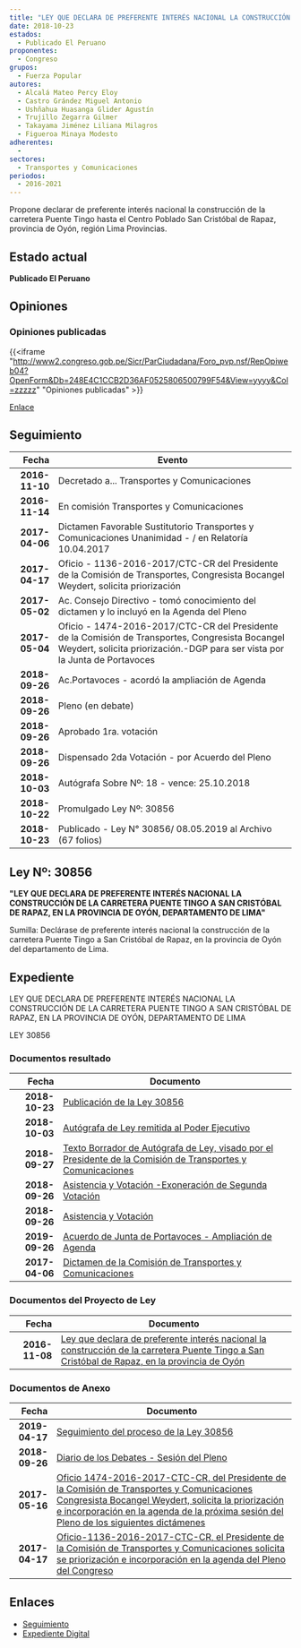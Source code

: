 ```yaml
---
title: "LEY QUE DECLARA DE PREFERENTE INTERÉS NACIONAL LA CONSTRUCCIÓN DE LA CARRETERA PUENTE TINGO A SAN CRISTÓBAL DE RAPAZ, PROVINCIA DE OYÓN"
date: 2018-10-23
estados: 
  - Publicado El Peruano
proponentes: 
  - Congreso
grupos: 
  - Fuerza Popular
autores: 
  - Alcalá Mateo Percy Eloy
  - Castro Grández Miguel Antonio
  - Ushñahua Huasanga Glider Agustín
  - Trujillo Zegarra Gilmer
  - Takayama Jiménez Liliana Milagros
  - Figueroa Minaya Modesto
adherentes: 
  - 
sectores: 
  - Transportes y Comunicaciones
periodos: 
  - 2016-2021
---
```


Propone declarar de preferente interés nacional la construcción de la carretera Puente Tingo hasta el Centro Poblado San Cristóbal de Rapaz, provincia de Oyón, región Lima Provincias.


## Estado actual

**Publicado El Peruano**

## Opiniones

### Opiniones publicadas

{{<iframe "http://www2.congreso.gob.pe/Sicr/ParCiudadana/Foro_pvp.nsf/RepOpiweb04?OpenForm&Db=248E4C1CCB2D36AF0525806500799F54&View=yyyy&Col=zzzzz" "Opiniones publicadas" >}}

[Enlace](http://www2.congreso.gob.pe/Sicr/ParCiudadana/Foro_pvp.nsf/RepOpiweb04?OpenForm&Db=248E4C1CCB2D36AF0525806500799F54&View=yyyy&Col=zzzzz)

## Seguimiento

| Fecha | Evento |
|------:|--------|
| **2016-11-10** | Decretado a... Transportes y Comunicaciones|
| **2016-11-14** | En comisión Transportes y Comunicaciones|
| **2017-04-06** | Dictamen Favorable Sustitutorio Transportes y Comunicaciones Unanimidad - / en Relatoría 10.04.2017|
| **2017-04-17** | Oficio - 1136-2016-2017/CTC-CR del Presidente de la Comisión de Transportes, Congresista Bocangel Weydert, solicita priorización|
| **2017-05-02** | Ac. Consejo Directivo - tomó conocimiento del dictamen y lo incluyó en la Agenda del Pleno|
| **2017-05-04** | Oficio - 1474-2016-2017/CTC-CR del Presidente de la Comisión de Transportes, Congresista Bocangel Weydert, solicita priorización.-DGP para ser vista por la Junta de Portavoces|
| **2018-09-26** | Ac.Portavoces - acordó la ampliación de Agenda|
| **2018-09-26** | Pleno (en debate)|
| **2018-09-26** | Aprobado 1ra. votación|
| **2018-09-26** | Dispensado 2da Votación - por Acuerdo del Pleno|
| **2018-10-03** | Autógrafa Sobre Nº: 18 - vence: 25.10.2018|
| **2018-10-22** | Promulgado Ley Nº: 30856|
| **2018-10-23** | Publicado - Ley N° 30856/ 08.05.2019 al Archivo (67 folios)|

## Ley Nº: 30856

**"LEY QUE DECLARA DE PREFERENTE INTERÉS NACIONAL LA CONSTRUCCIÓN DE LA CARRETERA PUENTE TINGO A SAN CRISTÓBAL DE RAPAZ, EN LA PROVINCIA DE OYÓN, DEPARTAMENTO DE LIMA"**

Sumilla: Declárase de preferente interés nacional la construcción de la carretera Puente Tingo a San Cristóbal de Rapaz, en la provincia de Oyón del departamento de Lima.


## Expediente

LEY QUE DECLARA DE PREFERENTE INTERÉS NACIONAL LA CONSTRUCCIÓN DE LA CARRETERA PUENTE TINGO A SAN CRISTÓBAL DE RAPAZ, EN LA PROVINCIA DE OYÓN, DEPARTAMENTO DE LIMA

LEY 30856


### Documentos resultado

| Fecha | Documento |
|------:|--------|
| **2018-10-23** | [Publicación de la Ley 30856](http://www.leyes.congreso.gob.pe/Documentos/2016_2021/ADLP/Normas_Legales/30856-LEY.pdf) |
| **2018-10-03** | [Autógrafa de Ley remitida al Poder Ejecutivo](http://www.leyes.congreso.gob.pe/Documentos/2016_2021/ADLP/Texto_Aprobado/AU0058320181003.PDF) |
| **2018-09-27** | [Texto Borrador de Autógrafa de Ley, visado por el Presidente de la Comisión de Transportes y Comunicaciones](http://www.leyes.congreso.gob.pe/Documentos/2016_2021/Texto_Borrador_de_Autografa/BAU00583_20180927.pdf) |
| **2018-09-26** | [Asistencia y Votación -Exoneración de Segunda Votación](http://www.leyes.congreso.gob.pe/Documentos/2016_2021/Asistencia_y_Votacion/Proyectos_de_Ley/Exoneracion_de_Segunda_Votacion/PL_ESV00583_20180926.pdf) |
| **2018-09-26** | [Asistencia y Votación](http://www.leyes.congreso.gob.pe/Documentos/2016_2021/Asistencia_y_Votacion/Proyectos_de_Ley/PL_AV00583_20180926.pdf) |
| **2019-09-26** | [Acuerdo de Junta de Portavoces - Ampliación de Agenda](http://www.leyes.congreso.gob.pe/Documentos/2016_2021/Acuerdos/Junta_Portavoces/AJP0058320180926.pdf) |
| **2017-04-06** | [Dictamen de la Comisión de Transportes y Comunicaciones](http://www.leyes.congreso.gob.pe/Documentos/2016_2021/Dictamenes/Proyectos_de_Ley/00583DC23MAY_20170406.pdf) |

### Documentos del Proyecto de Ley

| Fecha | Documento |
|------:|--------|
| **2016-11-08** | [Ley que declara de preferente interés nacional la construcción de la carretera Puente Tingo a San Cristóbal de Rapaz, en la provincia de Oyón](http://www.leyes.congreso.gob.pe/Documentos/2016_2021/Proyectos_de_Ley_y_de_Resoluciones_Legislativas/PL0058320161108..pdf) |

### Documentos de Anexo

| Fecha | Documento |
|------:|--------|
| **2019-04-17** | [Seguimiento del proceso de la Ley 30856](http://www.leyes.congreso.gob.pe/Documentos/2016_2021/Seguimiento_de_Proyectos_de_Ley/00583PL_20190417.pdf) |
| **2018-09-26** | [Diario de los Debates - Sesión del Pleno](http://www2.congreso.gob.pe/Sicr/DiarioDebates/Publicad.nsf/SesionesPleno/05256D6E0073DFE90525831500568241/$FILE/PLO-2018-8C.pdf) |
| **2017-05-16** | [Oficio 1474-2016-2017-CTC-CR, del Presidente de la Comisión de Transportes y Comunicaciones Congresista Bocangel Weydert, solicita la priorización e incorporación en la agenda de la próxima sesión del Pleno de los siguientes dictámenes](http://www.leyes.congreso.gob.pe/Documentos/2016_2021/Oficios/Comisiones_Ordinarias/OFICIO-1474-2016-2017-CTC-CR.pdf) |
| **2017-04-17** | [Oficio-1136-2016-2017-CTC-CR, el Presidente de la Comisión de Transportes y Comunicaciones solicita se priorización e incorporación en la agenda del Pleno del Congreso](http://www.leyes.congreso.gob.pe/Documentos/2016_2021/Oficios/Comisiones_Ordinarias/OFICIO-1136-2016-2017-CTC-CR.pdf) |

## Enlaces 

- [Seguimiento](http://www2.congreso.gob.pe/Sicr/TraDocEstProc/CLProLey2016.nsf/f7fff46988ca05b1052578e100829cc7/6155b2508c68a0ee05258065007dd39f?OpenDocument)
- [Expediente Digital](http://www2.congreso.gob.pehttp://www2.congreso.gob.pe/Sicr/TraDocEstProc/CLProLey2016.nsf/f7fff46988ca05b1052578e100829cc7/6155b2508c68a0ee05258065007dd39f?OpenDocument&Click=05257FB7005EB655.eb71d0cf91d8294e05256cdf006b5706/$Body/0.1C6C)
